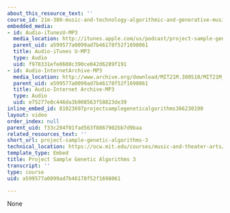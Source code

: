 ```yaml
---
about_this_resource_text: ''
course_id: 21m-380-music-and-technology-algorithmic-and-generative-music-spring-2010
embedded_media:
- id: Audio-iTunesU-MP3
  media_location: http://itunes.apple.com/us/podcast/project-sample-genetic-algorithms/id439700566?i=94265776
  parent_uid: a599577a0099ad7b46178f52f1698061
  title: Audio-iTunes U-MP3
  type: Audio
  uid: f978331efe8608c390ce042d6289f191
- id: Audio-InternetArchive-MP3
  media_location: http://www.archive.org/download/MIT21M.380S10/MIT21M_380S10proj_b3.mp3
  parent_uid: a599577a0099ad7b46178f52f1698061
  title: Audio-Internet Archive-MP3
  type: Audio
  uid: e75277e0c446da3b908563f58823de39
inline_embed_id: 81023697projectsamplegeneticalgorithms366230190
layout: video
order_index: null
parent_uid: f33c204f01fad563f8867902bb7d9baa
related_resources_text: ''
short_url: project-sample-genetic-algorithms-3
technical_location: https://ocw.mit.edu/courses/music-and-theater-arts/21m-380-music-and-technology-algorithmic-and-generative-music-spring-2010/assignments-and-projects/genetic-algorithms/project-sample-genetic-algorithms-3
template_type: Embed
title: Project Sample Genetic Algorithms 3
transcript: ''
type: course
uid: a599577a0099ad7b46178f52f1698061

---
```

None
